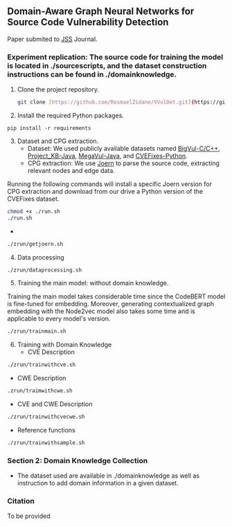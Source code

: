 ## Domain-Aware Graph Neural Networks for Source Code Vulnerability Detection
Paper submited to [JSS](https://www.sciencedirect.com/journal/journal-of-systems-and-software) Journal.

### Experiment replication: The source code for training the model is located in ./sourcescripts, and the dataset construction instructions can be found in ./domainknowledge.

1. Clone the project repository.
   ```bash
   git clone [https://github.com/RosmaelZidane/VVulDet.git](https://github.com/RosmaelZidane/VVulDet.git)
   ```
2.  Install the required Python packages.
   ``` ash
pip install -r requirements
```
3. Dataset and CPG extraction.
   - Dataset: We used publicly available datasets named [BigVul-C/C++](https://drive.google.com/file/d/1-0VhnHBp9IGh90s2wCNjeCMuy70HPl8X/view), [Project_KB-Java](https://github.com/SAP/project-kb.git), [MegaVul-Java](https://github.com/Icyrockton/MegaVul), and [CVEFixes-Python](https://github.com/secureIT-project/CVEfixes).
   - CPG extraction: We use [Joern](https://joern.io/) to parse the source code, extracting relevant nodes and edge data.

Running the following commands will install a specific Joern version for CPG extraction and download from our drive a Python version of the CVEFixes dataset.
```bash
chmod +x ./run.sh
./run.sh
```
+
```bash
./zrun/getjoern.sh
```
4. Data processing
```bash
./zrun/dataprocessing.sh
```
5. Training the main model: without domain knowledge.

Training the main model takes considerable time since the CodeBERT model is fine-tuned for embedding. Moreover, generating contextualized graph embedding with the Node2vec model also takes some time and is applicable to every model's version.
```bash
./zrun/trainmain.sh
```
6. Training with Domain Knowledge
   - CVE Description
```bash
./zrun/trainwithcve.sh
```
   - CWE Description
```bash
.zrun/traimwithcwe.sh
```
   - CVE and CWE Description
```bash
./zrun/trainwithcvecwe.sh
```
   - Reference functions
```bash
./zrun/trainwithsample.sh
```

### Section 2: Domain Knowledge Collection

- The dataset used are available in ./domainknowledge as well as instruction to add domain information in a given dataset.


### Citation

To be provided




